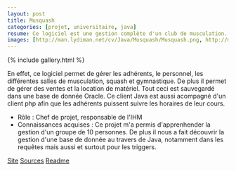 ```yaml
---
layout: post
title: Musquash
categories: [projet, universitaire, java]
resume: Ce logiciel est une gestion complète d'un club de musculation.
images: [http://man.lydiman.net/cv/Java/Musquash/Musquash.png, http://man.lydiman.net/cv/Java/Musquash/Musquash-Squash.png, http://man.lydiman.net/cv/Java/Musquash/Musquash-Vente.png]
---
```

{% include gallery.html %}

En effet, ce logiciel permet de gérer les adhérents, le personnel, les différentes salles de musculation, squash et gymnastique. De plus il permet de gérer des ventes et la location de matériel. Tout ceci est sauvegardé dans une base de donnée Oracle. Ce client Java est aussi acompagné d'un client php afin que les adhérents puissent suivre les horaires de leur cours.

* Rôle : Chef de projet, responsable de l'IHM
* Connaissances acquises : Ce projet m'a permis d'apprenhender la gestion d'un groupe de 10 personnes. De plus il nous a fait découvrir la gestion d'une base de donnée au travers de Java, notamment dans les requêtes mais aussi et surtout pour les triggers. 

<div class="container-link">
  <a href="http://code.google.com/p/projet-bd-montpellier/" target="_blank">Site</a>
  <a href="http://man.lydiman.net/cv/Java/Musquash/Musquash.zip" target="_blank">Sources</a>
  <a href="http://man.lydiman.net/cv/Java/Same/README.txt" target="_blank">Readme</a>
</div>